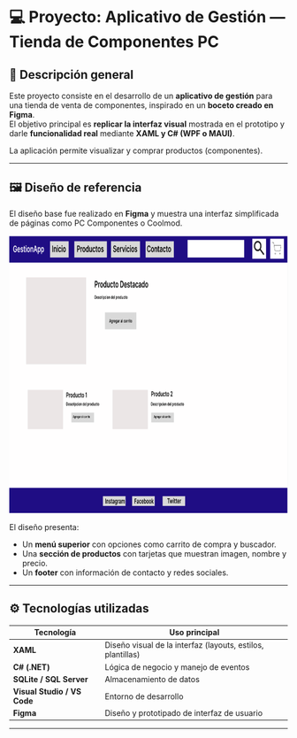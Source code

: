 # 💻 Proyecto: Aplicativo de Gestión — Tienda de Componentes PC

## 🧩 Descripción general
Este proyecto consiste en el desarrollo de un **aplicativo de gestión** para una tienda de venta de componentes, inspirado en un **boceto creado en Figma**.  
El objetivo principal es **replicar la interfaz visual** mostrada en el prototipo y darle **funcionalidad real** mediante **XAML y C# (WPF o MAUI)**.

La aplicación permite visualizar y comprar productos (componentes).

---

## 🖼️ Diseño de referencia
El diseño base fue realizado en **Figma** y muestra una interfaz simplificada de páginas como PC Componentes o Coolmod.

<img width="659" height="502" alt="Figma_DominguezJacobo" src="Desarrollo de interfaces/GestionApp/imagenes/Figma_JacoboDominguez.png" />

El diseño presenta:
- Un **menú superior** con opciones como carrito de compra y buscador.
- Una **sección de productos** con tarjetas que muestran imagen, nombre y precio.
- Un **footer** con información de contacto y redes sociales.

---

## ⚙️ Tecnologías utilizadas

| Tecnología | Uso principal |
|-------------|----------------|
| **XAML** | Diseño visual de la interfaz (layouts, estilos, plantillas) |
| **C# (.NET)** | Lógica de negocio y manejo de eventos |
| **SQLite / SQL Server** | Almacenamiento de datos |
| **Visual Studio / VS Code** | Entorno de desarrollo |
| **Figma** | Diseño y prototipado de interfaz de usuario |

---
